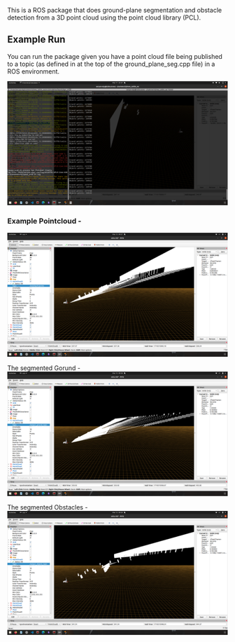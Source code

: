This is a ROS package that does ground-plane segmentation and obstacle detection from a 3D point cloud using the point cloud library (PCL). 

## Example Run
You can run the package given you have a point cloud file being published to a topic (as defined in at the top of the ground_plane_seg.cpp file) in a ROS environment. 

![Alt text](./screenshots/output.png)

### Example Pointcloud - 
![Alt text](./screenshots/example2.png)

The segmented Gorund - 
![Alt text](./screenshots/ground2.png)

The segmented Obstacles -
![Alt text](./screenshots/obstacles2.png)


